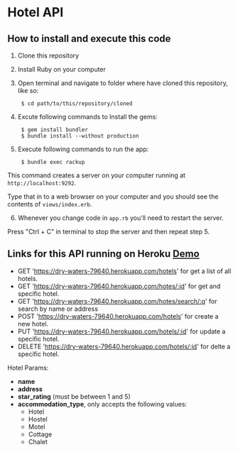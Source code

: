 # Hotel API

## How to install and execute this code

1. Clone this repository

2. Install Ruby on your computer

3. Open terminal and navigate to folder where have cloned this repository, like so:

        $ cd path/to/this/repository/cloned

4. Excute following commands to Install the gems:

        $ gem install bundler
        $ bundle install --without production

5. Execute following commands to run the app:

        $ bundle exec rackup

This command creates a server on your computer running at
`http://localhost:9292`.

Type that in to a web browser on your computer and you should see the contents of `views/index.erb`.

6. Whenever you change code in `app.rb` you'll need to restart the server.

Press "Ctrl + C" in terminal to stop the server and then repeat step 5.

## Links for this API running on Heroku [Demo](https://dry-waters-79640.herokuapp.com/)

- GET 'https://dry-waters-79640.herokuapp.com/hotels' for get a list of all hotels.
- GET 'https://dry-waters-79640.herokuapp.com/hotes/:id' for get and specific hotel.
- GET 'https://dry-waters-79640.herokuapp.com/hotes/search/:q' for search by name or address
- POST 'https://dry-waters-79640.herokuapp.com/hotels' for create a new hotel.
- PUT 'https://dry-waters-79640.herokuapp.com/hotels/:id' for update a specific hotel.
- DELETE 'https://dry-waters-79640.herokuapp.com/hotels/:id' for delte a specific hotel.

Hotel Params:
- **name**
- **address**
- **star_rating** (must be between 1 and 5)
- **accommodation_type**, only accepts the following values:
    - Hotel
    - Hostel
    - Motel
    - Cottage
    - Chalet


